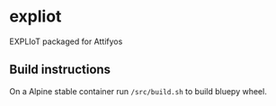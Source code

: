 # expliot
EXPLIoT packaged for Attifyos

## Build instructions

On a Alpine stable container run `/src/build.sh` to build bluepy wheel.